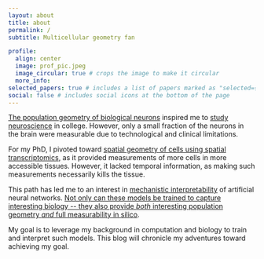 ```yaml
---
layout: about
title: about
permalink: /
subtitle: Multicellular geometry fan

profile:
  align: center
  image: prof_pic.jpeg
  image_circular: true # crops the image to make it circular
  more_info:
selected_papers: true # includes a list of papers marked as "selected={true}"
social: false # includes social icons at the bottom of the page
---
```


[The population geometry of biological neurons](https://www.nature.com/articles/nn.3643) inspired me to [study neuroscience](https://journals.physiology.org/doi/full/10.1152/jn.00078.2018) in college.
However, only a small fraction of the neurons in the brain were measurable due to technological and clinical limitations.

For my PhD, I pivoted toward [spatial geometry of cells using spatial transcriptomics](https://www.biorxiv.org/content/10.1101/2024.08.14.607982v1.abstract), as it provided measurements of more cells in more accessible tissues.
However, it lacked temporal information, as making such measurements necessarily kills the tissue.

This path has led me to an interest in [mechanistic interpretability](https://www.anthropic.com/research#interpretability) of artificial neural networks.
[Not only can these models be trained to capture interesting biology -- they also provide *both* interesting population geometry *and* full measurability in silico](https://www.markov.bio/research/mech-interp-path-to-e2e-biology).

My goal is to leverage my background in computation and biology to train and interpret such models.
This blog will chronicle my adventures toward achieving my goal.